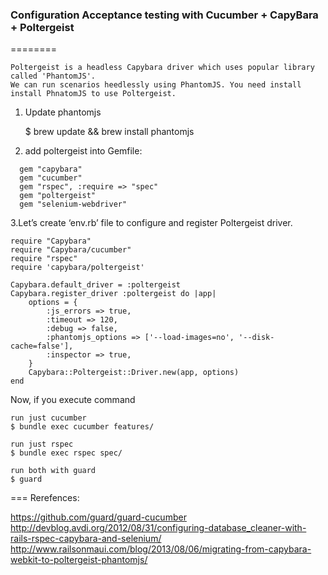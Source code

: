 
### Configuration Acceptance testing with Cucumber + CapyBara + Poltergeist
========
```
Poltergeist is a headless Capybara driver which uses popular library called 'PhantomJS'.
We can run scenarios heedlessly using PhantomJS. You need install install PhnatomJS to use Poltergeist.
```

1. Update phantomjs

	$ brew update && brew install phantomjs

2. add poltergeist into Gemfile:

```
  gem "capybara"
  gem "cucumber"
  gem "rspec", :require => "spec"
  gem "poltergeist"
  gem "selenium-webdriver"
```
3.Let’s create ‘env.rb’ file to configure and register Poltergeist driver.

```
require "Capybara"
require "Capybara/cucumber"
require "rspec"
require 'capybara/poltergeist'

Capybara.default_driver = :poltergeist
Capybara.register_driver :poltergeist do |app|
    options = {
        :js_errors => true,
        :timeout => 120,
        :debug => false,
        :phantomjs_options => ['--load-images=no', '--disk-cache=false'],
        :inspector => true,
    }
    Capybara::Poltergeist::Driver.new(app, options)
end
```

Now, if you execute command

	run just cucumber
	$ bundle exec cucumber features/

	run just rspec
	$ bundle exec rspec spec/

	run both with guard
	$ guard

===
Rerefences:

https://github.com/guard/guard-cucumber
http://devblog.avdi.org/2012/08/31/configuring-database_cleaner-with-rails-rspec-capybara-and-selenium/
http://www.railsonmaui.com/blog/2013/08/06/migrating-from-capybara-webkit-to-poltergeist-phantomjs/
